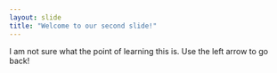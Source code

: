 ```yaml
---
layout: slide
title: "Welcome to our second slide!"
---
```

I am not sure what the point of learning this is.
Use the left arrow to go back!
